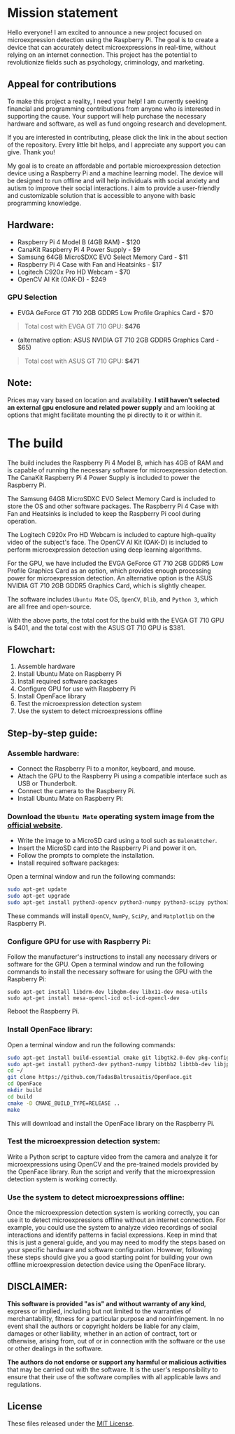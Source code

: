 # Mission statement

Hello everyone! I am excited to announce a new project focused on microexpression detection using the Raspberry Pi. The goal is to create a device that can accurately detect microexpressions in real-time, without relying on an internet connection. This project has the potential to revolutionize fields such as psychology, criminology, and marketing.

## Appeal for contributions
To make this project a reality, I need your help! I am currently seeking financial and programming contributions from anyone who is interested in supporting the cause. Your support will help purchase the necessary hardware and software, as well as fund ongoing research and development.

If you are interested in contributing, please click the link in the about section of the repository. Every little bit helps, and I appreciate any support you can give. Thank you!

My goal is to create an affordable and portable microexpression detection device using a Raspberry Pi and a machine learning model. The device will be designed to run offline and will help individuals with social anxiety and autism to improve their social interactions. I aim to provide a user-friendly and customizable solution that is accessible to anyone with basic programming knowledge.

## Hardware:
- Raspberry Pi 4 Model B (4GB RAM) - $120
- CanaKit Raspberry Pi 4 Power Supply - $9
- Samsung 64GB MicroSDXC EVO Select Memory Card - $11
- Raspberry Pi 4 Case with Fan and Heatsinks - $17
- Logitech C920x Pro HD Webcam - $70
- OpenCV AI Kit (OAK-D) - $249
### GPU Selection
- EVGA GeForce GT 710 2GB GDDR5 Low Profile Graphics Card - $70
> Total cost with EVGA GT 710 GPU: **$476**
- (alternative option: ASUS NVIDIA GT 710 2GB GDDR5 Graphics Card - $65)
> Total cost with ASUS GT 710 GPU: **$471**

## Note:
Prices may vary based on location and availability. **I still haven't selected an external gpu enclosure and related power supply** and am looking at options that might facilitate mounting the pi directly to it or within it.

# The build
The build includes the Raspberry Pi 4 Model B, which has 4GB of RAM and is capable of running the necessary software for microexpression detection. The CanaKit Raspberry Pi 4 Power Supply is included to power the Raspberry Pi.

The Samsung 64GB MicroSDXC EVO Select Memory Card is included to store the OS and other software packages. The Raspberry Pi 4 Case with Fan and Heatsinks is included to keep the Raspberry Pi cool during operation.

The Logitech C920x Pro HD Webcam is included to capture high-quality video of the subject's face. The OpenCV AI Kit (OAK-D) is included to perform microexpression detection using deep learning algorithms.

For the GPU, we have included the EVGA GeForce GT 710 2GB GDDR5 Low Profile Graphics Card as an option, which provides enough processing power for microexpression detection. An alternative option is the ASUS NVIDIA GT 710 2GB GDDR5 Graphics Card, which is slightly cheaper.

The software includes `Ubuntu Mate` OS, `OpenCV`, `Dlib`, and `Python 3`, which are all free and open-source.

With the above parts, the total cost for the build with the EVGA GT 710 GPU is $401, and the total cost with the ASUS GT 710 GPU is $381.

## Flowchart:

1. Assemble hardware
2. Install Ubuntu Mate on Raspberry Pi
3. Install required software packages
4. Configure GPU for use with Raspberry Pi
5. Install OpenFace library
6. Test the microexpression detection system
7. Use the system to detect microexpressions offline

## Step-by-step guide:

### Assemble hardware:

- Connect the Raspberry Pi to a monitor, keyboard, and mouse.
- Attach the GPU to the Raspberry Pi using a compatible interface such as USB or Thunderbolt.
- Connect the camera to the Raspberry Pi.
- Install Ubuntu Mate on Raspberry Pi:

### Download the `Ubuntu Mate` operating system image from the [official website](https://ubuntu-mate.org/raspberry-pi/).
- Write the image to a MicroSD card using a tool such as `BalenaEtcher`.
- Insert the MicroSD card into the Raspberry Pi and power it on.
- Follow the prompts to complete the installation.
- Install required software packages:

Open a terminal window and run the following commands:
```bash
sudo apt-get update
sudo apt-get upgrade
sudo apt-get install python3-opencv python3-numpy python3-scipy python3-matplotlib
```

These commands will install `OpenCV`, `NumPy`, `SciPy`, and `Matplotlib` on the Raspberry Pi.

### Configure GPU for use with Raspberry Pi:

Follow the manufacturer's instructions to install any necessary drivers or software for the GPU.
Open a terminal window and run the following commands to install the necessary software for using the GPU with the Raspberry Pi:
```arduino
sudo apt-get install libdrm-dev libgbm-dev libx11-dev mesa-utils
sudo apt-get install mesa-opencl-icd ocl-icd-opencl-dev
```

Reboot the Raspberry Pi.
### Install OpenFace library:

Open a terminal window and run the following commands:
```bash
sudo apt-get install build-essential cmake git libgtk2.0-dev pkg-config libavcodec-dev libavformat-dev libswscale-dev
sudo apt-get install python3-dev python3-numpy libtbb2 libtbb-dev libjpeg-dev libpng-dev libtiff-dev libdc1394-22-dev
cd ~/
git clone https://github.com/TadasBaltrusaitis/OpenFace.git
cd OpenFace
mkdir build
cd build
cmake -D CMAKE_BUILD_TYPE=RELEASE ..
make
```

This will download and install the OpenFace library on the Raspberry Pi.

### Test the microexpression detection system:

Write a Python script to capture video from the camera and analyze it for microexpressions using OpenCV and the pre-trained models provided by the OpenFace library.
Run the script and verify that the microexpression detection system is working correctly.

### Use the system to detect microexpressions offline:

Once the microexpression detection system is working correctly, you can use it to detect microexpressions offline without an internet connection.
For example, you could use the system to analyze video recordings of social interactions and identify patterns in facial expressions. Keep in mind that this is just a general guide, and you may need to modify the steps based on your specific hardware and software configuration. However, following these steps should give you a good starting point for building your own offline microexpression detection device using the OpenFace library.

## DISCLAIMER:
**This software is provided "as is" and without warranty of any kind**, express or implied, including but not limited to the warranties of merchantability, fitness for a particular purpose and noninfringement. In no event shall the authors or copyright holders be liable for any claim, damages or other liability, whether in an action of contract, tort or otherwise, arising from, out of or in connection with the software or the use or other dealings in the software.

**The authors do not endorse or support any harmful or malicious activities** that may be carried out with the software. It is the user's responsibility to ensure that their use of the software complies with all applicable laws and regulations.

## License

These files released under the [MIT License](LICENSE).

